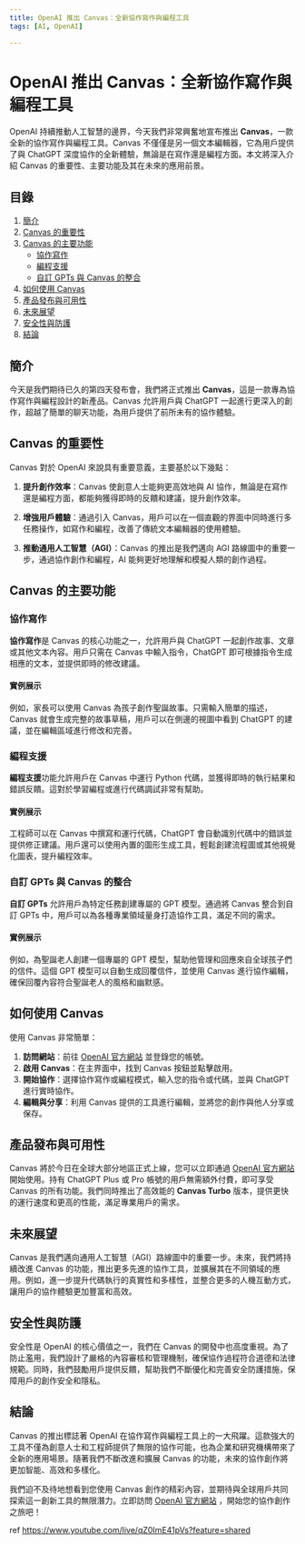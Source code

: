 ```yaml
---
title: OpenAI 推出 Canvas：全新協作寫作與編程工具
tags: [AI, OpenAI]

---
```


# OpenAI 推出 Canvas：全新協作寫作與編程工具

OpenAI 持續推動人工智慧的邊界，今天我們非常興奮地宣布推出 **Canvas**，一款全新的協作寫作與編程工具。Canvas 不僅僅是另一個文本編輯器，它為用戶提供了與 ChatGPT 深度協作的全新體驗，無論是在寫作還是編程方面。本文將深入介紹 Canvas 的重要性、主要功能及其在未來的應用前景。

## 目錄

1. [簡介](#簡介)
2. [Canvas 的重要性](#canvas-的重要性)
3. [Canvas 的主要功能](#canvas-的主要功能)
    - [協作寫作](#協作寫作)
    - [編程支援](#編程支援)
    - [自訂 GPTs 與 Canvas 的整合](#自訂-gpts-與-canvas-的整合)
4. [如何使用 Canvas](#如何使用-canvas)
5. [產品發布與可用性](#產品發布與可用性)
6. [未來展望](#未來展望)
7. [安全性與防護](#安全性與防護)
8. [結論](#結論)

## 簡介

今天是我們期待已久的第四天發布會，我們將正式推出 **Canvas**，這是一款專為協作寫作與編程設計的新產品。Canvas 允許用戶與 ChatGPT 一起進行更深入的創作，超越了簡單的聊天功能，為用戶提供了前所未有的協作體驗。

## Canvas 的重要性

Canvas 對於 OpenAI 來說具有重要意義，主要基於以下幾點：

1. **提升創作效率**：Canvas 使創意人士能夠更高效地與 AI 協作，無論是在寫作還是編程方面，都能夠獲得即時的反饋和建議，提升創作效率。
   
2. **增強用戶體驗**：通過引入 Canvas，用戶可以在一個直觀的界面中同時進行多任務操作，如寫作和編程，改善了傳統文本編輯器的使用體驗。
   
3. **推動通用人工智慧（AGI）**：Canvas 的推出是我們邁向 AGI 路線圖中的重要一步，通過協作創作和編程，AI 能夠更好地理解和模擬人類的創作過程。

## Canvas 的主要功能

### 協作寫作

**協作寫作**是 Canvas 的核心功能之一，允許用戶與 ChatGPT 一起創作故事、文章或其他文本內容。用戶只需在 Canvas 中輸入指令，ChatGPT 即可根據指令生成相應的文本，並提供即時的修改建議。

#### 實例展示

例如，家長可以使用 Canvas 為孩子創作聖誕故事。只需輸入簡單的描述，Canvas 就會生成完整的故事草稿，用戶可以在側邊的視圖中看到 ChatGPT 的建議，並在編輯區域進行修改和完善。

### 編程支援

**編程支援**功能允許用戶在 Canvas 中運行 Python 代碼，並獲得即時的執行結果和錯誤反饋。這對於學習編程或進行代碼調試非常有幫助。

#### 實例展示

工程師可以在 Canvas 中撰寫和運行代碼，ChatGPT 會自動識別代碼中的錯誤並提供修正建議。用戶還可以使用內置的圖形生成工具，輕鬆創建流程圖或其他視覺化圖表，提升編程效率。

### 自訂 GPTs 與 Canvas 的整合

**自訂 GPTs** 允許用戶為特定任務創建專屬的 GPT 模型。通過將 Canvas 整合到自訂 GPTs 中，用戶可以為各種專業領域量身打造協作工具，滿足不同的需求。

#### 實例展示

例如，為聖誕老人創建一個專屬的 GPT 模型，幫助他管理和回應來自全球孩子們的信件。這個 GPT 模型可以自動生成回覆信件，並使用 Canvas 進行協作編輯，確保回覆內容符合聖誕老人的風格和幽默感。

## 如何使用 Canvas

使用 Canvas 非常簡單：

1. **訪問網站**：前往 [OpenAI 官方網站](https://openai.com) 並登錄您的帳號。
2. **啟用 Canvas**：在主界面中，找到 Canvas 按鈕並點擊啟用。
3. **開始協作**：選擇協作寫作或編程模式，輸入您的指令或代碼，並與 ChatGPT 進行實時協作。
4. **編輯與分享**：利用 Canvas 提供的工具進行編輯，並將您的創作與他人分享或保存。

## 產品發布與可用性

Canvas 將於今日在全球大部分地區正式上線，您可以立即通過 [OpenAI 官方網站](https://openai.com) 開始使用。持有 ChatGPT Plus 或 Pro 帳號的用戶無需額外付費，即可享受 Canvas 的所有功能。我們同時推出了高效能的 **Canvas Turbo** 版本，提供更快的運行速度和更高的性能，滿足專業用戶的需求。

## 未來展望

Canvas 是我們邁向通用人工智慧（AGI）路線圖中的重要一步。未來，我們將持續改進 Canvas 的功能，推出更多先進的協作工具，並擴展其在不同領域的應用。例如，進一步提升代碼執行的真實性和多樣性，並整合更多的人機互動方式，讓用戶的協作體驗更加豐富和高效。

## 安全性與防護

安全性是 OpenAI 的核心價值之一，我們在 Canvas 的開發中也高度重視。為了防止濫用，我們設計了嚴格的內容審核和管理機制，確保協作過程符合道德和法律規範。同時，我們鼓勵用戶提供反饋，幫助我們不斷優化和完善安全防護措施，保障用戶的創作安全和隱私。

## 結論

Canvas 的推出標誌著 OpenAI 在協作寫作與編程工具上的一大飛躍。這款強大的工具不僅為創意人士和工程師提供了無限的協作可能，也為企業和研究機構帶來了全新的應用場景。隨著我們不斷改進和擴展 Canvas 的功能，未來的協作創作將更加智能、高效和多樣化。

我們迫不及待地想看到您使用 Canvas 創作的精彩內容，並期待與全球用戶共同探索這一創新工具的無限潛力。立即訪問 [OpenAI 官方網站](https://openai.com) ，開始您的協作創作之旅吧！


ref https://www.youtube.com/live/qZ0ImE41pVs?feature=shared

